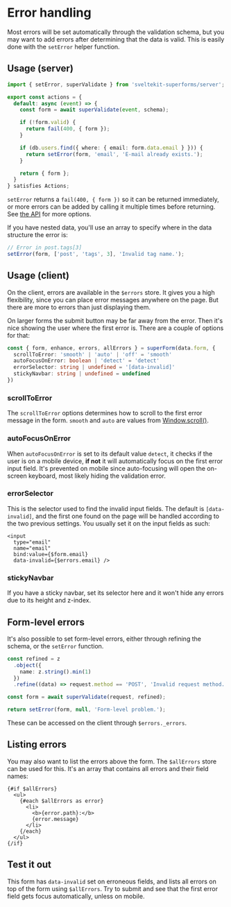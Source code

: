 <script lang="ts">
	import Form from './Form.svelte'
  import Next from '$lib/Next.svelte'
	import SuperDebug from 'sveltekit-superforms/client/SuperDebug.svelte'
  import { concepts } from '$lib/navigation/sections'

	export let data;
</script>

# Error handling

Most errors will be set automatically through the validation schema, but you may want to add errors after determining that the data is valid. This is easily done with the `setError` helper function.

## Usage (server)

```ts
import { setError, superValidate } from 'sveltekit-superforms/server';

export const actions = {
  default: async (event) => {
    const form = await superValidate(event, schema);

    if (!form.valid) {
      return fail(400, { form });
    }

    if (db.users.find({ where: { email: form.data.email } })) {
      return setError(form, 'email', 'E-mail already exists.');
    }

    return { form };
  }
} satisfies Actions;
```

`setError` returns a `fail(400, { form })` so it can be returned immediately, or more errors can be added by calling it multiple times before returning. See [the API](http://localhost:5173/api#seterrorform-field-error-options) for more options.

If you have nested data, you'll use an array to specify where in the data structure the error is:

```ts
// Error in post.tags[3]
setError(form, ['post', 'tags', 3], 'Invalid tag name.');
```

## Usage (client)

On the client, errors are available in the `$errors` store. It gives you a high flexibility, since you can place error messages anywhere on the page. But there are more to errors than just displaying them.

On larger forms the submit button may be far away from the error. Then it's nice showing the user where the first error is. There are a couple of options for that:

```ts
const { form, enhance, errors, allErrors } = superForm(data.form, {
  scrollToError: 'smooth' | 'auto' | 'off' = 'smooth'
  autoFocusOnError: boolean | 'detect' = 'detect'
  errorSelector: string | undefined = '[data-invalid]'
  stickyNavbar: string | undefined = undefined
})
```

### scrollToError

The `scrollToError` options determines how to scroll to the first error message in the form. `smooth` and `auto` are values from [Window.scroll()](https://developer.mozilla.org/en-US/docs/Web/API/Window/scroll).

### autoFocusOnError

When `autoFocusOnError` is set to its default value `detect`, it checks if the user is on a mobile device, **if not** it will automatically focus on the first error input field. It's prevented on mobile since auto-focusing will open the on-screen keyboard, most likely hiding the validation error.

### errorSelector

This is the selector used to find the invalid input fields. The default is `[data-invalid]`, and the first one found on the page will be handled according to the two previous settings. You usually set it on the input fields as such:

```svelte
<input
  type="email"
  name="email"
  bind:value={$form.email}
  data-invalid={$errors.email} />
```

### stickyNavbar

If you have a sticky navbar, set its selector here and it won't hide any errors due to its height and z-index.

## Form-level errors

It's also possible to set form-level errors, either through refining the schema, or the `setError` function.

```ts
const refined = z
  .object({
    name: z.string().min(1)
  })
  .refine((data) => request.method == 'POST', 'Invalid request method.');

const form = await superValidate(request, refined);

return setError(form, null, 'Form-level problem.');
```

These can be accessed on the client through `$errors._errors`.

## Listing errors

You may also want to list the errors above the form. The `$allErrors` store can be used for this. It's an array that contains all errors and their field names:

```svelte
{#if $allErrors}
  <ul>
    {#each $allErrors as error}
      <li>
        <b>{error.path}:</b>
        {error.message}
      </li>
    {/each}
  </ul>
{/if}
```

## Test it out

This form has `data-invalid` set on erroneous fields, and lists all errors on top of the form using `$allErrors`. Try to submit and see that the first error field gets focus automatically, unless on mobile.

<Form {data} />

<Next section={concepts} />
